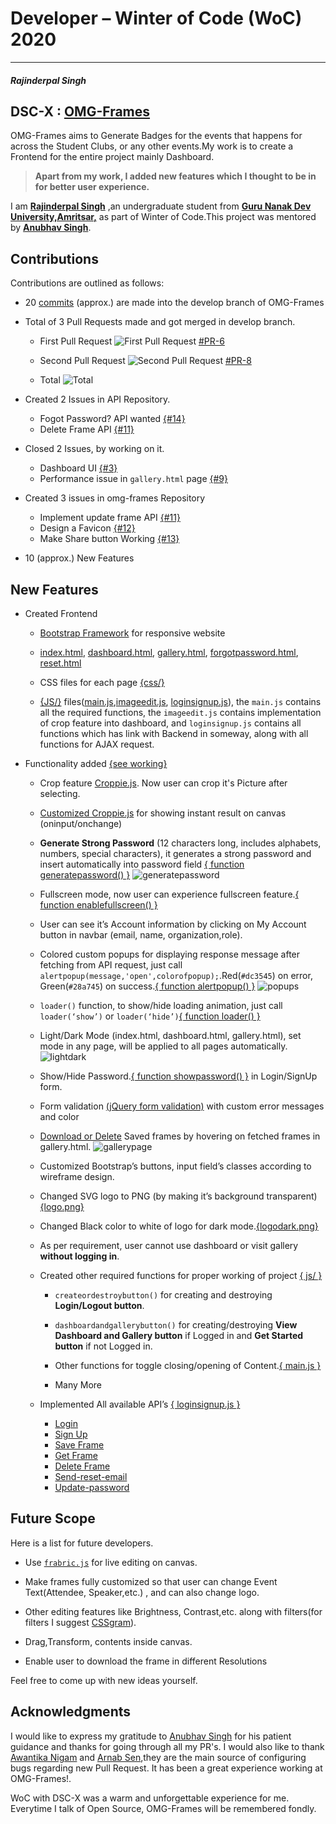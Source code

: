 # Developer – Winter of Code (WoC) 2020
---
##### **Rajinderpal Singh**
## DSC-X : [OMG-Frames](https://sairish2001.github.io/omgframestesting.github.io/)

OMG-Frames aims to Generate Badges for the events that happens for across the Student Clubs, or any other events.My work is to create a Frontend for the entire project mainly Dashboard.
>**Apart from my work, I added new features which I thought to be in for better user experience.**

I am **[Rajinderpal Singh](https://github.com/sairish2001/)** ,an undergraduate student from **[Guru Nanak Dev University,Amritsar,](http://www.gndu.ac.in/)** as part of Winter of Code.This project was mentored by **[Anubhav Singh](https://github.com/xprilion/)**.

## Contributions
Contributions are outlined as follows:

 - 20 [commits](https://github.com/dsc-x/omg-frames/commits/develop) (approx.) are made into the develop branch of OMG-Frames

- Total of 3 Pull Requests made and got merged in develop branch.

    - First Pull Request
 ![First Pull Request](https://i.imgur.com/QR3CiKv.png) [#PR-6](https://github.com/dsc-x/omg-frames/pull/5)

    - Second Pull Request ![Second Pull Request](https://i.imgur.com/EaHvExN.png) [#PR-8](https://github.com/dsc-x/omg-frames/pull/8)

    - Total ![Total](https://i.imgur.com/LAaiWWz.png)

- Created 2 Issues in API Repository.
    - Fogot Password? API wanted [{#14}](https://github.com/dsc-x/omg-frames-api/issues/14)
    - Delete Frame API [{#11}](https://github.com/dsc-x/omg-frames-api/issues/11)

- Closed 2 Issues, by working on it.
    - Dashboard UI [{#3}](https://github.com/dsc-x/omg-frames/issues/3)
    - Performance issue in `gallery.html` page [{#9}](https://github.com/dsc-x/omg-frames/issues/9)
- Created 3 issues in omg-frames Repository
    - Implement update frame API [{#11}](https://github.com/dsc-x/omg-frames/issues/11)
    - Design a Favicon [{#12}](https://github.com/dsc-x/omg-frames/issues/12)
    - Make Share button Working [{#13}](https://github.com/dsc-x/omg-frames/issues/13)
- 10 (approx.) New Features

## New Features
- Created Frontend
    - [Bootstrap Framework](https://getbootstrap.com/) for responsive website 
    - [index.html](https://github.com/dsc-x/omg-frames/blob/develop/index.html), [dashboard.html](https://github.com/dsc-x/omg-frames/blob/develop/dashboard.html), [gallery.html](https://github.com/dsc-x/omg-frames/blob/develop/gallery.html), [forgotpassword.html](https://github.com/dsc-x/omg-frames/blob/develop/forgotpassword.html), [reset.html](https://github.com/dsc-x/omg-frames/blob/develop/reset.html)
    - CSS files for each page [{css/}](https://github.com/dsc-x/omg-frames/tree/develop/css)
    
    - [{JS/}](https://github.com/dsc-x/omg-frames/tree/develop/js) files([main.js](https://github.com/dsc-x/omg-frames/blob/develop/js/main.js),[imageedit.js](https://github.com/dsc-x/omg-frames/blob/develop/js/imageedit.js), [loginsignup.js](https://github.com/dsc-x/omg-frames/blob/develop/js/loginsignup.js)), the `main.js` contains all the required functions, the `imageedit.js` contains implementation of crop feature into dashboard, and `loginsignup.js` contains all functions which has link with Backend in someway, along with all functions for AJAX request.
- Functionality added [{see working}](https://sairish2001.github.io/omgframestesting.github.io/)
    - Crop feature [Croppie.js](https://foliotek.github.io/Croppie/). Now user can crop it's Picture after selecting.

    - [Customized Croppie.js](https://github.com/dsc-x/omg-frames/blob/develop/js/croppie.js) for showing instant result on canvas (oninput/onchange)
    
    - **Generate Strong Password** (12 characters long, includes alphabets, numbers, special characters), it generates a strong password and insert automatically into password field [{ function generatepassword() }](https://github.com/dsc-x/omg-frames/blob/6c1e9c40dfcd8e21980094d9291784da1c7b6612/js/main.js#L197)
    ![generatepassword](https://i.imgur.com/8ruldPM.png)
    
    - Fullscreen mode, now user can experience fullscreen feature.[{ function enablefullscreen() }](https://github.com/dsc-x/omg-frames/blob/6c1e9c40dfcd8e21980094d9291784da1c7b6612/js/main.js#L224)

    - User can see it’s Account information by clicking on My Account button in navbar (email, name, organization,role).
    
    - Colored custom popups for displaying response message after fetching from API request, just call `alertpopup(message,'open',colorofpopup);`.Red(`#dc3545`) on error, Green(`#28a745`) on success.[{ function alertpopup() }](https://github.com/dsc-x/omg-frames/blob/6c1e9c40dfcd8e21980094d9291784da1c7b6612/js/main.js#L186)
    ![popups](https://i.imgur.com/9qBVSu7.png)

    - `loader()` function, to show/hide loading animation, just call `loader(‘show’)` or `loader(‘hide’)`[{ function loader() }](https://github.com/dsc-x/omg-frames/blob/6c1e9c40dfcd8e21980094d9291784da1c7b6612/js/main.js#L88)
    
    - Light/Dark  Mode (index.html, dashboard.html, gallery.html), set mode in any page, will be applied to all pages automatically.
    ![lightdark](https://i.imgur.com/gwKAX24.jpg)
    
    - Show/Hide Password.[{ function showpassword() }](https://github.com/dsc-x/omg-frames/blob/6c1e9c40dfcd8e21980094d9291784da1c7b6612/js/main.js#L210) in Login/SignUp form.
    
    - Form validation [(jQuery form validation)](https://jqueryvalidation.org/) with custom error messages and color 
    
    - [Download or Delete](https://github.com/dsc-x/omg-frames/blob/6c1e9c40dfcd8e21980094d9291784da1c7b6612/js/loginsignup.js#L190) Saved frames by hovering on fetched frames in gallery.html.
    ![gallerypage](https://i.imgur.com/j8Bm0R1.jpg)

    - Customized Bootstrap’s buttons, input field’s classes according to wireframe design.

    - Changed SVG logo to PNG (by making it’s background transparent) [{logo.png}](https://github.com/dsc-x/omg-frames/blob/develop/images/logo.png)                                
    - Changed Black color to white of logo for dark mode.[{logodark.png}](https://github.com/dsc-x/omg-frames/blob/develop/images/logodark.png)
    
    - As per requirement, user cannot use dashboard or visit gallery **without logging in**.
    
    - Created other required functions for proper working of project [{ js/ }](https://github.com/dsc-x/omg-frames/tree/develop/js)
        - `createordestroybutton()` for creating and destroying **Login/Logout button**.
        
        - `dashboardandgallerybutton()` for creating/destroying **View Dashboard and Gallery button** if Logged in and **Get Started button** if not Logged in.
        
        - Other functions for toggle closing/opening of Content.[{ main.js }](https://github.com/dsc-x/omg-frames/blob/develop/js/main.js)
        
        - Many More

    - Implemented All available API’s [{ loginsignup.js }](https://github.com/dsc-x/omg-frames/blob/develop/js/loginsignup.js)
        - [Login](https://github.com/dsc-x/omg-frames/blob/6c1e9c40dfcd8e21980094d9291784da1c7b6612/js/loginsignup.js#L117)
        - [Sign Up](https://github.com/dsc-x/omg-frames/blob/6c1e9c40dfcd8e21980094d9291784da1c7b6612/js/loginsignup.js#L68)
        - [Save Frame](https://github.com/dsc-x/omg-frames/blob/6c1e9c40dfcd8e21980094d9291784da1c7b6612/js/loginsignup.js#L246)
        - [Get Frame](https://github.com/dsc-x/omg-frames/blob/6c1e9c40dfcd8e21980094d9291784da1c7b6612/js/loginsignup.js#L219)
        - [Delete Frame](https://github.com/dsc-x/omg-frames/blob/6c1e9c40dfcd8e21980094d9291784da1c7b6612/js/loginsignup.js#L162)
        - [Send-reset-email](https://github.com/dsc-x/omg-frames/blob/6c1e9c40dfcd8e21980094d9291784da1c7b6612/js/loginsignup.js#L280)
        - [Update-password](https://github.com/dsc-x/omg-frames/blob/6c1e9c40dfcd8e21980094d9291784da1c7b6612/js/loginsignup.js#L309)

## Future Scope
Here is a list for future developers. 
- Use [`frabric.js`](http://fabricjs.com/) for live editing on  canvas.
- Make frames fully customized so that user can change Event Text(Attendee, Speaker,etc.) , and can also change logo.
- Other editing features like Brightness, Contrast,etc. along with filters(for filters I suggest [CSSgram](https://una.im/CSSgram/)).

- Drag,Transform, contents inside canvas.

- Enable user to download the frame in different Resolutions

Feel free to come up with new ideas yourself.

## Acknowledgments
I would like to express my gratitude to [Anubhav Singh](https://github.com/xprilion) for his patient guidance and thanks for going through all my PR's.
I would also like to thank [Awantika Nigam](https://github.com/awantika10) and [Arnab Sen](https://github.com/arnabsen1729),they are the main source of configuring bugs regarding new Pull Request. It has been a great experience working at OMG-Frames!.


WoC with DSC-X was a warm and unforgettable experience for me. Everytime I talk of Open Source, OMG-Frames will be remembered fondly.
